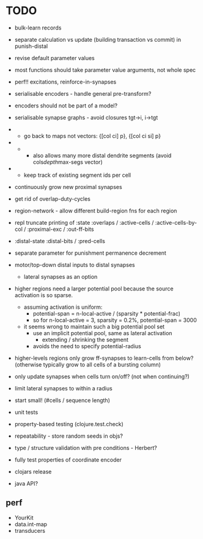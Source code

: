 # TODO

* bulk-learn records

* separate calculation vs update (building transaction vs commit) in punish-distal

* revise default parameter values

* most functions should take parameter value arguments, not whole spec

* perf!! excitations, reinforce-in-synapses

* serialisable encoders - handle general pre-transform?
* encoders should not be part of a model?

* serialisable synapse graphs - avoid closures tgt->i, i->tgt
* * go back to maps not vectors: {[col ci] p}, {[col ci si] p}
* * * also allows many more distal dendrite segments (avoid cols*depth*max-segs vector)
* * keep track of existing segment ids per cell

* continuously grow new proximal synapses
* get rid of overlap-duty-cycles

* region-network - allow different build-region fns for each region


* repl truncate printing of :state :overlaps / :active-cells / :active-cells-by-col / :proximal-exc / :out-ff-bits
* :distal-state :distal-bits / :pred-cells


* separate parameter for punishment permanence decrement

* motor/top-down distal inputs to distal synapses
  * lateral synapses as an option

* higher regions need a larger potential pool because the source
  activation is so sparse.
  * assuming activation is uniform:
    * potential-span = n-local-active / (sparsity * potential-frac)
    * so for n-local-active = 3, sparsity = 0.2%, potential-span = 3000
  * it seems wrong to maintain such a big potential pool set
    * use an implicit potential pool, same as lateral activation
      * extending / shrinking the segment
    * avoids the need to specify potential-radius

* higher-levels regions only grow ff-synapses to learn-cells from below?
  (otherwise typically grow to all cells of a bursting column)


* only update synapses when cells turn on/off? (not when continuing?)

* limit lateral synapses to within a radius

* start small! (#cells / sequence length)

* unit tests
* property-based testing (clojure.test.check)
* repeatability - store random seeds in objs?

* type / structure validation with pre conditions - Herbert?

* fully test properties of coordinate encoder

* clojars release

* java API?

## perf

* YourKit
* data.int-map
* transducers
